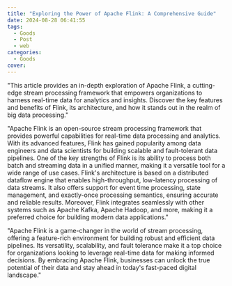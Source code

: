 ```yaml
---
title: "Exploring the Power of Apache Flink: A Comprehensive Guide"
date: 2024-08-28 06:41:55
tags:
  - Goods
  - Post
  - web
categories:
  - Goods
cover: 
---
```


"This article provides an in-depth exploration of Apache Flink, a cutting-edge stream processing framework that empowers organizations to harness real-time data for analytics and insights. Discover the key features and benefits of Flink, its architecture, and how it stands out in the realm of big data processing."

"Apache Flink is an open-source stream processing framework that provides powerful capabilities for real-time data processing and analytics. With its advanced features, Flink has gained popularity among data engineers and data scientists for building scalable and fault-tolerant data pipelines. One of the key strengths of Flink is its ability to process both batch and streaming data in a unified manner, making it a versatile tool for a wide range of use cases. Flink's architecture is based on a distributed dataflow engine that enables high-throughput, low-latency processing of data streams. It also offers support for event time processing, state management, and exactly-once processing semantics, ensuring accurate and reliable results. Moreover, Flink integrates seamlessly with other systems such as Apache Kafka, Apache Hadoop, and more, making it a preferred choice for building modern data applications."

"Apache Flink is a game-changer in the world of stream processing, offering a feature-rich environment for building robust and efficient data pipelines. Its versatility, scalability, and fault tolerance make it a top choice for organizations looking to leverage real-time data for making informed decisions. By embracing Apache Flink, businesses can unlock the true potential of their data and stay ahead in today's fast-paced digital landscape."
